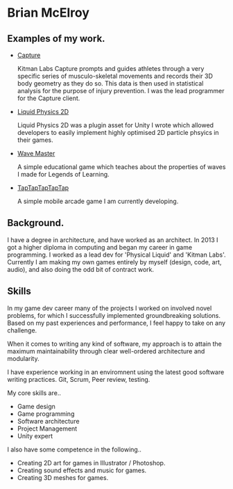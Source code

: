 # Brian McElroy

## Examples of my work.

* [Capture](https://youtu.be/30xvRLjY0jU)

   Kitman Labs Capture prompts and guides athletes through a very specific series of musculo-skeletal movements and records their 3D body geometry as they do so. This data is then used in  statistical analysis for the purpose of injury prevention.
   I was the lead programmer for the Capture client.  
   
* [Liquid Physics 2D](https://youtu.be/9qU3aVAADZY) 
	
	Liquid Physics 2D was a plugin asset for Unity I wrote which allowed developers to easily implement highly optimised 2D particle phsyics in their games. 
	
* [Wave Master](https://youtu.be/F8nCd9Dje20)

	A simple educational game which teaches about the properties of waves I made for Legends of Learning.
	
* [TapTapTapTapTap](https://youtu.be/D9OVPMaNwfY)

	A simple mobile arcade game I am currently developing.

## Background.

I have a degree in architecture, and have worked as an architect.
In 2013 I got a higher diploma in computing and began my career in game programming.
I worked as a lead dev for 'Physical Liquid' and 'Kitman Labs'.
Currently I am making my own games entirely by myself (design, code, art, audio), and also doing the odd bit of contract work. 

## Skills

In my game dev career many of the projects I worked on involved novel problems, for which I successfully implemented groundbreaking solutions. Based on my past experiences and performance, I feel happy to take on any challenge.

When it comes to writing any kind of software, my approach is to attain the maximum maintainability through clear  well-ordered architecture and modularity.

I have experience working in an enviromnent using the latest good software writing practices. Git, Scrum, Peer review, testing.  

My core skills are..

* Game design
* Game programming
* Software architecture
* Project Management
* Unity expert

I also have some competence in the following..

* Creating 2D art for games in Illustrator / Photoshop.
* Creating sound effects and music for games.
* Creating 3D meshes for games.